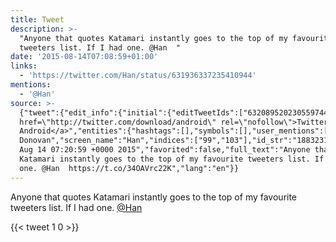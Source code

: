 ```yaml
---
title: Tweet
description: >-
  "Anyone that quotes Katamari instantly goes to the top of my favourite
  tweeters list. If I had one. @Han  "
date: '2015-08-14T07:08:59+01:00'
links:
  - 'https://twitter.com/Han/status/631936337235410944'
mentions:
  - '@Han'
source: >-
  {"tweet":{"edit_info":{"initial":{"editTweetIds":["632089520230559744"],"editableUntil":"2015-08-14T08:20:59.935Z","editsRemaining":"5","isEditEligible":true}},"retweeted":false,"source":"<a
  href=\"http://twitter.com/download/android\" rel=\"nofollow\">Twitter for
  Android</a>","entities":{"hashtags":[],"symbols":[],"user_mentions":[{"name":"Hannah
  Donovan","screen_name":"Han","indices":["99","103"],"id_str":"1883231","id":"1883231"}],"urls":[{"url":"https://t.co/34OAVrc22K","expanded_url":"https://twitter.com/Han/status/631936337235410944","display_url":"twitter.com/Han/status/631…","indices":["105","128"]}]},"display_text_range":["0","128"],"favorite_count":"1","id_str":"632089520230559744","truncated":false,"retweet_count":"0","id":"632089520230559744","possibly_sensitive":false,"created_at":"Fri
  Aug 14 07:20:59 +0000 2015","favorited":false,"full_text":"Anyone that quotes
  Katamari instantly goes to the top of my favourite tweeters list. If I had
  one. @Han  https://t.co/34OAVrc22K","lang":"en"}}
---
```

Anyone that quotes Katamari instantly goes to the top of my favourite tweeters list. If I had one. [@Han](https://twitter.com/@Han)  
    
{{< tweet 1 0 >}}
    
